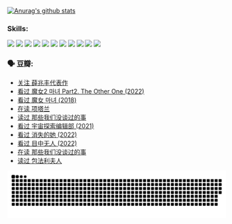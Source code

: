 
[![Anurag's github stats](https://github-readme-stats.vercel.app/api?username=w940853815)](https://github.com/anuraghazra/github-readme-stats)

### Skills:

<code><img height="32" src="https://cdn.jsdelivr.net/npm/simple-icons@v5/icons/python.svg"></code>
<code><img height="32" src="https://cdn.jsdelivr.net/npm/simple-icons@v5/icons/javascript.svg"></code>
<code><img height="32" src="https://cdn.jsdelivr.net/npm/simple-icons@v5/icons/django.svg"></code>
<code><img height="32" src="https://cdn.jsdelivr.net/npm/simple-icons@v5/icons/flask.svg"></code>
<code><img height="32" src="https://cdn.jsdelivr.net/npm/simple-icons@v5/icons/vuetify.svg"></code>
<code><img height="32" src="https://cdn.jsdelivr.net/npm/simple-icons@v5/icons/git.svg"></code>
<code><img height="32" src="https://cdn.jsdelivr.net/npm/simple-icons@v5/icons/docker.svg"></code>
<code><img height="32" src="https://cdn.jsdelivr.net/npm/simple-icons@v5/icons/postgresql.svg"></code>
<code><img height="32" src="https://cdn.jsdelivr.net/npm/simple-icons@v5/icons/elasticsearch.svg"></code>
<code><img height="32" src="https://cdn.jsdelivr.net/npm/simple-icons@v5/icons/macos.svg"></code>
<code><img height="32" src="https://cdn.jsdelivr.net/npm/simple-icons@v5/icons/linux.svg"></code>

### 🗣 豆瓣:

<!-- DOUBAN-ACTIVITIES:START -->
- [关注 薛兆丰代表作](https://www.douban.com/people/136069238/status/4314924970/?_i=90344870)
- [看过 魔女2 마녀 Part2. The Other One‎ (2022)](https://www.douban.com/people/136069238/status/4313026399/?_i=90344870)
- [看过 魔女 마녀‎ (2018)](https://www.douban.com/people/136069238/status/4313025485/?_i=90344870)
- [在读 项塔兰](https://www.douban.com/people/136069238/status/4305798688/?_i=90344870)
- [读过 那些我们没谈过的事](https://www.douban.com/people/136069238/status/4305798150/?_i=90344870)
- [看过 宇宙探索编辑部‎ (2021)](https://www.douban.com/people/136069238/status/4303985415/?_i=90344870)
- [看过 消失的她‎ (2022)](https://www.douban.com/people/136069238/status/4303303080/?_i=90344870)
- [看过 目中无人‎ (2022)](https://www.douban.com/people/136069238/status/4302529146/?_i=90344870)
- [在读 那些我们没谈过的事](https://www.douban.com/people/136069238/status/4299558707/?_i=90344870)
- [读过 包法利夫人](https://www.douban.com/people/136069238/status/4299557101/?_i=90344870)
<!-- DOUBAN-ACTIVITIES:END -->


![Snake animation](https://raw.githubusercontent.com/w940853815/w940853815/output/github-contribution-grid-snake.svg)

<!--
**w940853815/w940853815** is a ✨ _special_ ✨ repository because its `README.md` (this file) appears on your GitHub profile.

Here are some ideas to get you started:

- 🔭 I’m currently working on ...
- 🌱 I’m currently learning ...
- 👯 I’m looking to collaborate on ...
- 🤔 I’m looking for help with ...
- 💬 Ask me about ...
- 📫 How to reach me: ...
- 😄 Pronouns: ...
- ⚡ Fun fact: ...
-->

